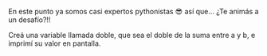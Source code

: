 En este punto ya somos casi expertos pythonistas :sunglasses: así que... ¿Te animás a un desafío?!!

Creá una variable llamada doble, que sea el doble de la suma entre a y b, e imprimí su valor en pantalla.